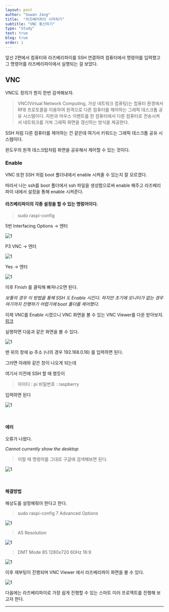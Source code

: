 ```yaml
---
layout: post
author: "Suwan Jang"
title:  "라즈베리파이 시작하기"
subtitle: "VNC 통신하기"
type: "Study"
text: true
blog: true
order: 1
---
```


앞선 2편에서 컴퓨터와 라즈베리파이를 SSH 연결하여 컴퓨터에서 명령어를 입력했고 그 명령어를 라즈베리파이에서 실행되는 걸 보았다.

## VNC

VNC도 정의가 뭔지 한번 검색해보자.

>VNC(Virtual Network Computing, 가상 네트워크 컴퓨팅)는 컴퓨터 환경에서 RFB 프로토콜을 이용하여 원격으로 다른 컴퓨터를 제어하는 그래픽 데스크톱 공유 시스템이다. 자판과 마우스 이벤트를 한 컴퓨터에서 다른 컴퓨터로 전송시켜서 네트워크를 거쳐 그래픽 화면을 갱신하는 방식을 제공한다.

SSH 처럼 다른 컴퓨터를 제어하는 건 같은데 여기서 키워드는 그래픽 데스크톱 공유 시스템이다.

윈도우의 원격 데스크탑처럼 화면을 공유해서 제어할 수 있는 것이다.

### Enable

VNC 또한 SSH 처럼 boot 폴더내에서 enable 시켜줄 수 있는지 잘 모르겠다.

따라서 나는 ssh를 boot 폴더에서 ssh 파일을 생성함으로써 enable 해주고 라즈베리파이 내에서 설정을 통해 enable 시켜준다.

#### 라즈베리파이의 각종 설정을 할 수 있는 명렁어이다.

> sudo raspi-config

5번 Interfacing Options -> 엔터

![1](image/15.PNG)

P3 VNC -> 엔터

![1](image/16.PNG)

Yes -> 엔터

![1](image/17.PNG)

이후 Finish 를 클릭해 빠져나오면 된다.

*보통의 경우 이 방법을 통해 SSH 도 Enable 시킨다. 하지만 초기에 모니터가 없는 경우 여기까지 진행하기 어렵기에 boot 폴더를 제어했다.*

이제 VNC를 Enable 시켰으니 VNC 화면을 볼 수 있는 VNC Viewer를 다운 받아보자. [링크](https://www.realvnc.com/download/file/viewer.files/VNC-Viewer-6.19.1115-Windows.exe)

실행하면 다음과 같은 화면을 볼 수 있다.

![1](image/18.PNG)

맨 위의 창에 ip 주소 (나의 경우 192.168.0.16) 를 입력하면 된다.

그러면 아래와 같은 창이 나오게 되는데

여기서 이전에 SSH 할 때 했듯이

> 아이디 : pi
비밀번호 : raspberry

입력하면 된다

![1](image/19.PNG)

<br/>

#### 에러

오류가 나왔다.

*Cannot currently show the desktop*

> 이럴 때 명령어를 그대로 구글에 검색해보면 된다.

![1](image/20.PNG)

<br/>

#### 해결방법

해상도를 설정해줘야 한다고 한다.

> sudo raspi-config
> 7 Advanced Options

![1](image/21.PNG)

> A5 Resolution

![1](image/22.PNG)

>DMT Mode 85 1280x720 60Hz 16:9

![1](image/23.PNG)

이후 재부팅이 진행되며 VNC Viewer 에서 라즈베리파이 화면을 볼 수 있다.


![1](image/24.PNG)


다음에는 라즈베리파이로 가장 쉽게 진행할 수 있는 스마트 미러 프로젝트를 진행해 보고자 한다.



* * *
